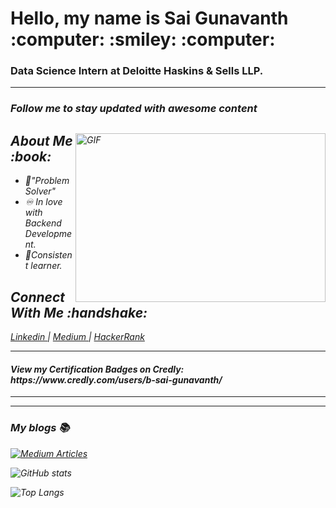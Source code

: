 <h1>Hello, my name is Sai Gunavanth <br>
:computer: :smiley: :computer: 
</h1>
<h3>
Data Science Intern at Deloitte Haskins & Sells LLP.
</h3>
<hr>
<h3><i>Follow me to stay updated with awesome content</h3>
<img align="right" alt="GIF" src = "https://media.giphy.com/media/RbDKaczqWovIugyJmW/giphy.gif" height="270" width = '400' />

<h2>About Me :book: </h2>

- :repeat:"Problem Solver" <br>
- :infinity: In love with Backend Development. <br>
- :100:Consistent learner. 


<h2>Connect With Me :handshake: </h2>
<p>
  <a href = "https://www.linkedin.com/in/sai-gunavanth/"> Linkedin </a> <span> | </span>
  <a href = "https://starman11.medium.com/"> Medium </a> <span> | </span>
  <a href = "https://www.hackerrank.com/saigunavanth11?hr_r=1"> HackerRank </a>  
  
</p>
<hr>
  <h4> View my Certification Badges on Credly: https://www.credly.com/users/b-sai-gunavanth/ </h4>
<hr>
  
---
### My blogs :books: 

[![Medium Articles](https://github-cards-external-blogs.souravdey777.vercel.app/getMediumBlogs?username=@starman11&type=horizontal)](https://medium.com/@starman11)

![GitHub stats](https://github-readme-stats.vercel.app/api?username=saigunavanth&show_icons=true&count_private=true&theme=radical)

![Top Langs](https://github-readme-stats.vercel.app/api/top-langs/?username=saigunavanth&layout=compact&count_private=true&theme=radical&langs_count=10)
